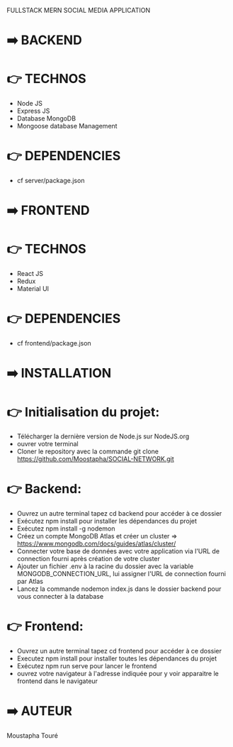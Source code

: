 FULLSTACK MERN SOCIAL MEDIA APPLICATION

# :arrow_right: BACKEND

# :point_right: TECHNOS

- Node JS
- Express JS
- Database MongoDB
- Mongoose database Management

# :point_right: DEPENDENCIES

- cf server/package.json

# :arrow_right: FRONTEND

# :point_right: TECHNOS

- React JS
- Redux
- Material UI

# :point_right: DEPENDENCIES

- cf frontend/package.json

# :arrow_right: INSTALLATION

# :point_right: Initialisation du projet:
- Télécharger la dernière version de Node.js sur NodeJS.org
- ouvrer votre terminal
- Cloner le repository avec la commande git clone https://github.com/Moostapha/SOCIAL-NETWORK.git 



# :point_right: Backend:
- Ouvrez un autre terminal tapez cd backend pour accéder à ce dossier
- Exécutez npm install pour installer les dépendances du projet
- Exécutez npm install -g nodemon
- Créez un compte MongoDB Atlas et créer un cluster => https://www.mongodb.com/docs/guides/atlas/cluster/
- Connecter votre base de données avec votre application via l'URL de connection fourni après création de votre cluster
- Ajouter un fichier .env à la racine du dossier avec la variable MONGODB_CONNECTION_URL, lui assigner l'URL de connection fourni par Atlas
- Lancez la commande nodemon index.js dans le dossier backend pour vous connecter à la database

# :point_right: Frontend:
- Ouvrez un autre terminal tapez cd frontend pour accéder à ce dossier
- Executez npm install pour installer toutes les dépendances du projet
- Exécutez npm run serve pour lancer le frontend 
- ouvrez votre navigateur à l'adresse indiquée pour y voir apparaitre le frontend dans le navigateur


# :arrow_right: AUTEUR
Moustapha Touré
